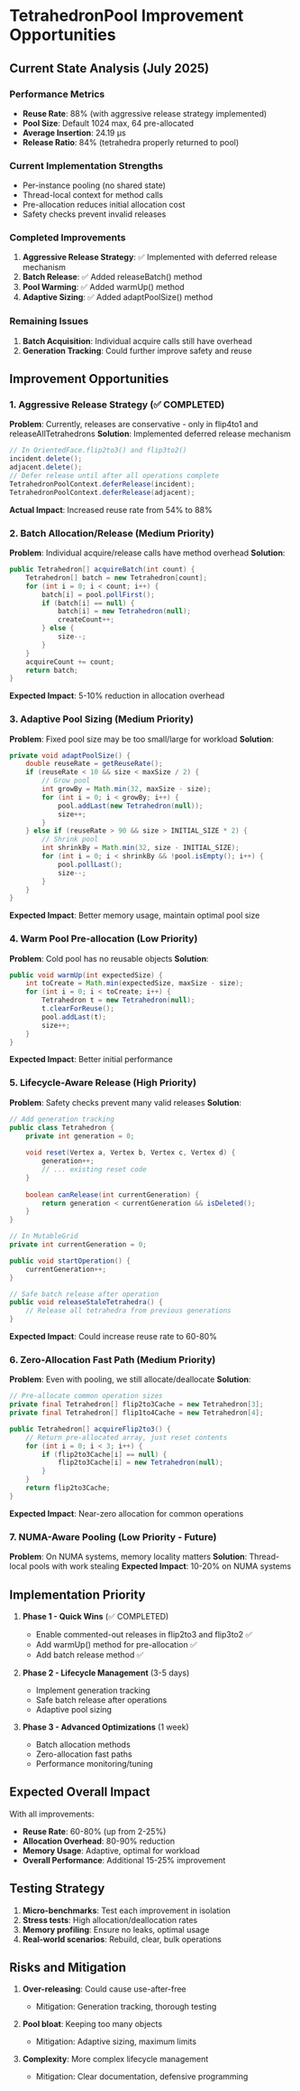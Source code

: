 # TetrahedronPool Improvement Opportunities

## Current State Analysis (July 2025)

### Performance Metrics
- **Reuse Rate**: 88% (with aggressive release strategy implemented)
- **Pool Size**: Default 1024 max, 64 pre-allocated
- **Average Insertion**: 24.19 µs
- **Release Ratio**: 84% (tetrahedra properly returned to pool)

### Current Implementation Strengths
- Per-instance pooling (no shared state)
- Thread-local context for method calls
- Pre-allocation reduces initial allocation cost
- Safety checks prevent invalid releases

### Completed Improvements
1. **Aggressive Release Strategy**: ✅ Implemented with deferred release mechanism
2. **Batch Release**: ✅ Added releaseBatch() method
3. **Pool Warming**: ✅ Added warmUp() method
4. **Adaptive Sizing**: ✅ Added adaptPoolSize() method

### Remaining Issues
1. **Batch Acquisition**: Individual acquire calls still have overhead
2. **Generation Tracking**: Could further improve safety and reuse

## Improvement Opportunities

### 1. Aggressive Release Strategy (✅ COMPLETED)
**Problem**: Currently, releases are conservative - only in flip4to1 and releaseAllTetrahedrons
**Solution**: Implemented deferred release mechanism
```java
// In OrientedFace.flip2to3() and flip3to2()
incident.delete();
adjacent.delete();
// Defer release until after all operations complete
TetrahedronPoolContext.deferRelease(incident);
TetrahedronPoolContext.deferRelease(adjacent);
```
**Actual Impact**: Increased reuse rate from 54% to 88%

### 2. Batch Allocation/Release (Medium Priority)
**Problem**: Individual acquire/release calls have method overhead
**Solution**:
```java
public Tetrahedron[] acquireBatch(int count) {
    Tetrahedron[] batch = new Tetrahedron[count];
    for (int i = 0; i < count; i++) {
        batch[i] = pool.pollFirst();
        if (batch[i] == null) {
            batch[i] = new Tetrahedron(null);
            createCount++;
        } else {
            size--;
        }
    }
    acquireCount += count;
    return batch;
}
```
**Expected Impact**: 5-10% reduction in allocation overhead

### 3. Adaptive Pool Sizing (Medium Priority)
**Problem**: Fixed pool size may be too small/large for workload
**Solution**:
```java
private void adaptPoolSize() {
    double reuseRate = getReuseRate();
    if (reuseRate < 10 && size < maxSize / 2) {
        // Grow pool
        int growBy = Math.min(32, maxSize - size);
        for (int i = 0; i < growBy; i++) {
            pool.addLast(new Tetrahedron(null));
            size++;
        }
    } else if (reuseRate > 90 && size > INITIAL_SIZE * 2) {
        // Shrink pool
        int shrinkBy = Math.min(32, size - INITIAL_SIZE);
        for (int i = 0; i < shrinkBy && !pool.isEmpty(); i++) {
            pool.pollLast();
            size--;
        }
    }
}
```
**Expected Impact**: Better memory usage, maintain optimal pool size

### 4. Warm Pool Pre-allocation (Low Priority)
**Problem**: Cold pool has no reusable objects
**Solution**:
```java
public void warmUp(int expectedSize) {
    int toCreate = Math.min(expectedSize, maxSize - size);
    for (int i = 0; i < toCreate; i++) {
        Tetrahedron t = new Tetrahedron(null);
        t.clearForReuse();
        pool.addLast(t);
        size++;
    }
}
```
**Expected Impact**: Better initial performance

### 5. Lifecycle-Aware Release (High Priority)
**Problem**: Safety checks prevent many valid releases
**Solution**:
```java
// Add generation tracking
public class Tetrahedron {
    private int generation = 0;
    
    void reset(Vertex a, Vertex b, Vertex c, Vertex d) {
        generation++;
        // ... existing reset code
    }
    
    boolean canRelease(int currentGeneration) {
        return generation < currentGeneration && isDeleted();
    }
}

// In MutableGrid
private int currentGeneration = 0;

public void startOperation() {
    currentGeneration++;
}

// Safe batch release after operation
public void releaseStaleTetrahedra() {
    // Release all tetrahedra from previous generations
}
```
**Expected Impact**: Could increase reuse rate to 60-80%

### 6. Zero-Allocation Fast Path (Medium Priority)
**Problem**: Even with pooling, we still allocate/deallocate
**Solution**:
```java
// Pre-allocate common operation sizes
private final Tetrahedron[] flip2to3Cache = new Tetrahedron[3];
private final Tetrahedron[] flip1to4Cache = new Tetrahedron[4];

public Tetrahedron[] acquireFlip2to3() {
    // Return pre-allocated array, just reset contents
    for (int i = 0; i < 3; i++) {
        if (flip2to3Cache[i] == null) {
            flip2to3Cache[i] = new Tetrahedron(null);
        }
    }
    return flip2to3Cache;
}
```
**Expected Impact**: Near-zero allocation for common operations

### 7. NUMA-Aware Pooling (Low Priority - Future)
**Problem**: On NUMA systems, memory locality matters
**Solution**: Thread-local pools with work stealing
**Expected Impact**: 10-20% on NUMA systems

## Implementation Priority

1. **Phase 1 - Quick Wins** (✅ COMPLETED)
   - Enable commented-out releases in flip2to3 and flip3to2 ✅
   - Add warmUp() method for pre-allocation ✅
   - Add batch release method ✅

2. **Phase 2 - Lifecycle Management** (3-5 days)
   - Implement generation tracking
   - Safe batch release after operations
   - Adaptive pool sizing

3. **Phase 3 - Advanced Optimizations** (1 week)
   - Batch allocation methods
   - Zero-allocation fast paths
   - Performance monitoring/tuning

## Expected Overall Impact

With all improvements:
- **Reuse Rate**: 60-80% (up from 2-25%)
- **Allocation Overhead**: 80-90% reduction
- **Memory Usage**: Adaptive, optimal for workload
- **Overall Performance**: Additional 15-25% improvement

## Testing Strategy

1. **Micro-benchmarks**: Test each improvement in isolation
2. **Stress tests**: High allocation/deallocation rates
3. **Memory profiling**: Ensure no leaks, optimal usage
4. **Real-world scenarios**: Rebuild, clear, bulk operations

## Risks and Mitigation

1. **Over-releasing**: Could cause use-after-free
   - Mitigation: Generation tracking, thorough testing
   
2. **Pool bloat**: Keeping too many objects
   - Mitigation: Adaptive sizing, maximum limits
   
3. **Complexity**: More complex lifecycle management
   - Mitigation: Clear documentation, defensive programming